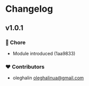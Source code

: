 # Changelog


## v1.0.1


### 🏡 Chore

  - Module introduced (1aa9833)

### ❤️  Contributors

- oleghalin <oleghalinua@gmail.com>

